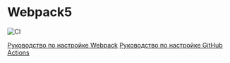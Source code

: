 # Webpack5


![CI](https://github.com/slowpokiss/environment/actions/workflows/web.yml/badge.svg)


[Руководство по настройке Webpack](https://webpack.js.org/guides/)
[Руководство по настройке GitHub Actions](https://docs.github.com/en/actions/quickstart)
